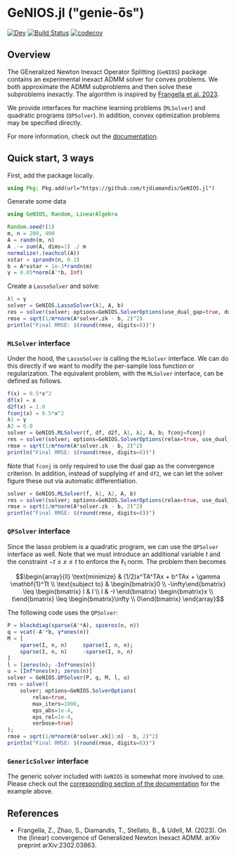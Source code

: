 # GeNIOS.jl ("genie-o̅s")

[![Dev](https://img.shields.io/badge/docs-dev-blue.svg)](https://tjdiamandis.github.io/GeNIOS.jl/dev/)
[![Build Status](https://github.com/tjdiamandis/GeNIOS.jl/actions/workflows/CI.yml/badge.svg?branch=main)](https://github.com/tjdiamandis/GeNIOS.jl/actions/workflows/CI.yml?query=branch%3Amain)
[![codecov](https://codecov.io/gh/tjdiamandis/GeNIOS.jl/branch/main/graph/badge.svg?token=1DKZD7FPW5)](https://codecov.io/gh/tjdiamandis/GeNIOS.jl)


## Overview

The GEneralized Newton Inexact Operator Splitting (`GeNIOS`) package contains an
experimental inexact ADMM solver for convex problems. We both approximate the
ADMM subproblems and then solve these subproblems inexactly. The algorithm is
inspired by [Frangella et al. 2023](https://arxiv.org/abs/2302.03863).

We provide interfaces for machine learning problems (`MLSolver`) and quadratic
programs (`QPSolver`). In addition, convex optimization problems may be specified
directly.

For more information, check out the [documentation](https://tjdiamandis.github.io/GeNIOS.jl/dev/).

## Quick  start, 3 ways
First, add the package locally.
```julia 
using Pkg; Pkg.add(url="https://github.com/tjdiamandis/GeNIOS.jl")
```

Generate some data
```julia
using GeNIOS, Random, LinearAlgebra

Random.seed!(1)
m, n = 200, 400
A = randn(m, n)
A .-= sum(A, dims=1) ./ m
normalize!.(eachcol(A))
xstar = sprandn(n, 0.1)
b = A*xstar + 1e-3*randn(m)
γ = 0.05*norm(A'*b, Inf)
```

Create a `LassoSolver` and solve:
```julia
λ1 = γ
solver = GeNIOS.LassoSolver(λ1, A, b)
res = solve!(solver; options=GeNIOS.SolverOptions(use_dual_gap=true, dual_gap_tol=1e-4, verbose=true))
rmse = sqrt(1/m*norm(A*solver.zk - b, 2)^2)
println("Final RMSE: $(round(rmse, digits=8))")
```

### `MLSolver` interface
Under the hood, the `LassoSolver` is calling the `MLSolver` interface. We can
do this directly if we want to modify the per-sample loss function or regularization.
The equivalent problem, with the `MLSolver` interface, can be defined as follows.
```julia
f(x) = 0.5*x^2
df(x) = x
d2f(x) = 1.0
fconj(x) = 0.5*x^2
λ1 = γ
λ2 = 0.0
solver = GeNIOS.MLSolver(f, df, d2f, λ1, λ2, A, b; fconj=fconj)
res = solve!(solver; options=GeNIOS.SolverOptions(relax=true, use_dual_gap=true, dual_gap_tol=1e-3, verbose=true))
rmse = sqrt(1/m*norm(A*solver.zk - b, 2)^2)
println("Final RMSE: $(round(rmse, digits=8))")
```

Note that `fconj` is only required to use the dual gap as the convergence criterion.
In addition, instead of supplying `df` and `df2`, we can let the solver figure these 
out via automatic differentiation.
```julia
solver = GeNIOS.MLSolver(f, λ1, λ2, A, b)
res = solve!(solver; options=GeNIOS.SolverOptions(relax=true, use_dual_gap=false, verbose=true))
rmse = sqrt(1/m*norm(A*solver.zk - b, 2)^2)
println("Final RMSE: $(round(rmse, digits=8))")
```

### `QPSolver` interface
Since the lasso problem is a quadratic program, we can use the `QPSolver` interface
as well. Note that we must introduce an additional variable $t$ and the constraint
$-t \leq x \leq t$ to enforce the $\ell_1$ norm. The problem then becomes

```math
\begin{array}{ll}
\text{minimize}     & (1/2)x^TA^TAx + b^TAx + \gamma \mathbf{1}^Tt \\
\text{subject to}   &  
\begin{bmatrix}0 \\ -\infty\end{bmatrix} 
\leq \begin{bmatrix} I & I \\ I & -I \end{bmatrix} \begin{bmatrix}x \\ t\end{bmatrix}  
\leq \begin{bmatrix}\infty \\ 0\end{bmatrix}
\end{array}
```

The following code uses the `QPSolver`:
```julia
P = blockdiag(sparse(A'*A), spzeros(n, n))
q = vcat(-A'*b, γ*ones(n))
M = [
    sparse(I, n, n)     sparse(I, n, n);
    sparse(I, n, n)     -sparse(I, n, n)
]
l = [zeros(n); -Inf*ones(n)]
u = [Inf*ones(n); zeros(n)]
solver = GeNIOS.QPSolver(P, q, M, l, u)
res = solve!(
    solver; options=GeNIOS.SolverOptions(
        relax=true,
        max_iters=1000,
        eps_abs=1e-4,
        eps_rel=1e-4,
        verbose=true)
);
rmse = sqrt(1/m*norm(A*solver.xk[1:n] - b, 2)^2)
println("Final RMSE: $(round(rmse, digits=8))")
```

### `GenericSolver` interface
The generic solver included with `GeNIOS` is somewhat more involved to use.
Please check out the [corresponding section of the documentation](https://tjdiamandis.github.io/GeNIOS.jl/dev/examples/lasso/#Generic-interface)
for the example above.

## References
- Frangella, Z., Zhao, S., Diamandis, T., Stellato, B., & Udell, M. (2023). On the (linear) convergence of Generalized Newton Inexact ADMM. arXiv preprint arXiv:2302.03863.
